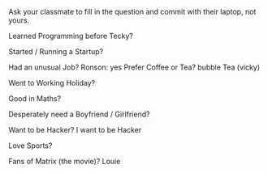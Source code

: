 Ask your classmate to fill in the question and commit with their laptop, not yours.


Learned Programming before Tecky?

Started / Running a Startup?

Had an unusual Job?
Ronson: yes
Prefer Coffee or Tea? bubble Tea (vicky)

Went to Working Holiday?

Good in Maths?

Desperately need a Boyfriend / Girlfriend?

Want to be Hacker?
I want to be Hacker

Love Sports?

Fans of Matrix (the movie)?
Louie